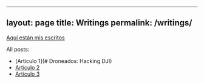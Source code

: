 

---
layout: page
title: Writings
permalink: /writings/
---


[Aquí están mis escritos](/writings/)

All posts:

- [Artículo 1](# Droneados: Hacking DJI)
- [Artículo 2](#)
- [Artículo 3](#)